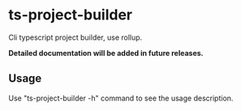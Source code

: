 # ts-project-builder

Cli typescript project builder, use rollup.

**Detailed documentation will be added in future releases.**

## Usage

Use "ts-project-builder -h" command to see the usage description.
